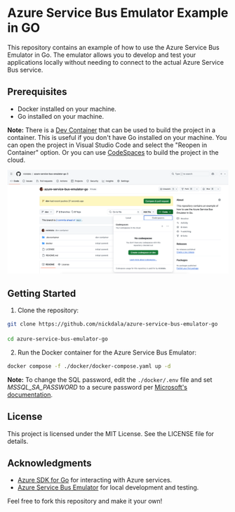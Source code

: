 # Azure Service Bus Emulator Example in GO

This repository contains an example of how to use the Azure Service Bus Emulator in Go. The emulator allows you to develop and test your applications locally without needing to connect to the actual Azure Service Bus service.

## Prerequisites

- Docker installed on your machine.
- Go installed on your machine.

**Note:** There is a [Dev Container](https://code.visualstudio.com/docs/remote/containers) that can be used to build the project in a container. This is useful if you don't have Go installed on your machine. You can open the project in Visual Studio Code and select the "Reopen in Container" option. Or you can use [CodeSpaces](https://github.com/features/codespaces) to build the project in the cloud.

![Open in CodeSpaces](./images/codespaces.png)

## Getting Started

1. Clone the repository:

```bash
git clone https://github.com/nickdala/azure-service-bus-emulator-go

cd azure-service-bus-emulator-go
```

2. Run the Docker container for the Azure Service Bus Emulator:

```bash
docker compose -f ./docker/docker-compose.yaml up -d
```

**Note:** To change the SQL password, edit the `./docker/.env` file and set *MSSQL_SA_PASSWORD* to a secure password per [Microsoft's documentation](https://learn.microsoft.com/sql/relational-databases/security/strong-passwords?view=sql-server-linux-ver16).

## License

This project is licensed under the MIT License. See the LICENSE file for details.

## Acknowledgments

- [Azure SDK for Go](https://github.com/Azure/azure-sdk-for-go) for interacting with Azure services.
- [Azure Service Bus Emulator](https://learn.microsoft.com/en-us/azure/service-bus-messaging/overview-emulator) for local development and testing.

Feel free to fork this repository and make it your own!